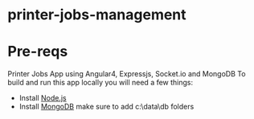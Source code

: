 # printer-jobs-management
# Pre-reqs

Printer Jobs App using Angular4, Expressjs, Socket.io and MongoDB
To build and run this app locally you will need a few things:
- Install [Node.js](https://nodejs.org/en/)
- Install [MongoDB](https://docs.mongodb.com/manual/installation/)
   make sure to add c:\data\db folders